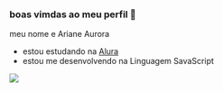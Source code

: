 ### boas vimdas ao meu perfil 💙

meu nome e Ariane Aurora

- estou estudando na [Alura](https://www.alura.com.br)
- estou me desenvolvendo na Linguagem SavaScript

![](https://media1.tenor.com/m/cwOI3DtZRzgAAAAC/anya-forger-taking-notes.gif)
